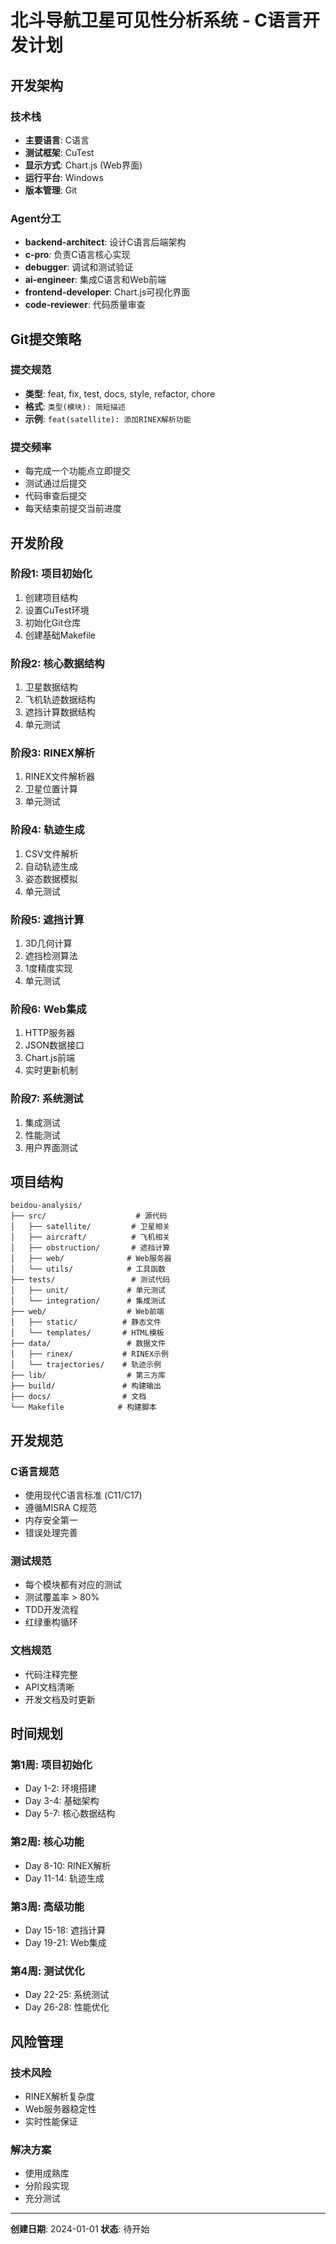 # 北斗导航卫星可见性分析系统 - C语言开发计划

## 开发架构

### 技术栈
- **主要语言**: C语言
- **测试框架**: CuTest
- **显示方式**: Chart.js (Web界面)
- **运行平台**: Windows
- **版本管理**: Git

### Agent分工
- **backend-architect**: 设计C语言后端架构
- **c-pro**: 负责C语言核心实现
- **debugger**: 调试和测试验证
- **ai-engineer**: 集成C语言和Web前端
- **frontend-developer**: Chart.js可视化界面
- **code-reviewer**: 代码质量审查

## Git提交策略

### 提交规范
- **类型**: feat, fix, test, docs, style, refactor, chore
- **格式**: `类型(模块): 简短描述`
- **示例**: `feat(satellite): 添加RINEX解析功能`

### 提交频率
- 每完成一个功能点立即提交
- 测试通过后提交
- 代码审查后提交
- 每天结束前提交当前进度

## 开发阶段

### 阶段1: 项目初始化
1. 创建项目结构
2. 设置CuTest环境
3. 初始化Git仓库
4. 创建基础Makefile

### 阶段2: 核心数据结构
1. 卫星数据结构
2. 飞机轨迹数据结构
3. 遮挡计算数据结构
4. 单元测试

### 阶段3: RINEX解析
1. RINEX文件解析器
2. 卫星位置计算
3. 单元测试

### 阶段4: 轨迹生成
1. CSV文件解析
2. 自动轨迹生成
3. 姿态数据模拟
4. 单元测试

### 阶段5: 遮挡计算
1. 3D几何计算
2. 遮挡检测算法
3. 1度精度实现
4. 单元测试

### 阶段6: Web集成
1. HTTP服务器
2. JSON数据接口
3. Chart.js前端
4. 实时更新机制

### 阶段7: 系统测试
1. 集成测试
2. 性能测试
3. 用户界面测试

## 项目结构

```
beidou-analysis/
├── src/                    # 源代码
│   ├── satellite/         # 卫星相关
│   ├── aircraft/          # 飞机相关
│   ├── obstruction/       # 遮挡计算
│   ├── web/              # Web服务器
│   └── utils/            # 工具函数
├── tests/                 # 测试代码
│   ├── unit/             # 单元测试
│   └── integration/      # 集成测试
├── web/                  # Web前端
│   ├── static/          # 静态文件
│   └── templates/       # HTML模板
├── data/                 # 数据文件
│   ├── rinex/           # RINEX示例
│   └── trajectories/    # 轨迹示例
├── lib/                  # 第三方库
├── build/               # 构建输出
├── docs/                # 文档
└── Makefile            # 构建脚本
```

## 开发规范

### C语言规范
- 使用现代C语言标准 (C11/C17)
- 遵循MISRA C规范
- 内存安全第一
- 错误处理完善

### 测试规范
- 每个模块都有对应的测试
- 测试覆盖率 > 80%
- TDD开发流程
- 红绿重构循环

### 文档规范
- 代码注释完整
- API文档清晰
- 开发文档及时更新

## 时间规划

### 第1周: 项目初始化
- Day 1-2: 环境搭建
- Day 3-4: 基础架构
- Day 5-7: 核心数据结构

### 第2周: 核心功能
- Day 8-10: RINEX解析
- Day 11-14: 轨迹生成

### 第3周: 高级功能
- Day 15-18: 遮挡计算
- Day 19-21: Web集成

### 第4周: 测试优化
- Day 22-25: 系统测试
- Day 26-28: 性能优化

## 风险管理

### 技术风险
- RINEX解析复杂度
- Web服务器稳定性
- 实时性能保证

### 解决方案
- 使用成熟库
- 分阶段实现
- 充分测试

---

**创建日期**: 2024-01-01
**状态**: 待开始